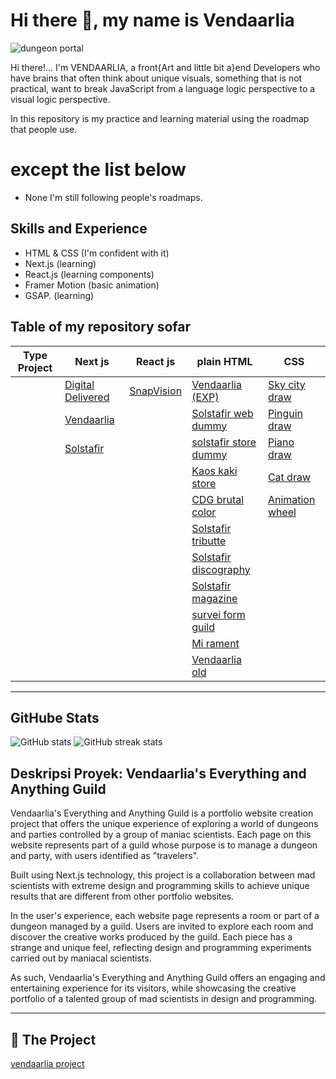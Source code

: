 # Hi there 👋, my name is Vendaarlia
![dungeon portal](https://github.com/Vendaarlia/vendaarlia/blob/main/img/202401302211.gif)

Hi there!... I'm VENDAARLIA, a front{Art and little bit a}end Developers who have brains that often think about unique visuals, something that is not practical, want to break JavaScript from a language logic perspective to a visual logic perspective.

In this repository is my practice and learning material using the roadmap that people use.

# except the list below

* None I'm still following people's roadmaps.

## Skills and Experience

* HTML & CSS (I'm confident with it)
* Next.js (learning)
* React.js (learning components)
* Framer Motion (basic animation)
* GSAP. (learning)

## Table of my repository sofar

| Type Project | Next js           | React js   | plain HTML            | CSS             |
|--------------|-------------------|------------|-----------------------|-----------------|
|              | [Digital Delivered](https://github.com/Vendaarlia/digital-delivered) | [SnapVision](https://github.com/Vendaarlia/my-portfolio) | [Vendaarlia (EXP)](https://github.com/Vendaarlia/vendaarlia)      | [Sky city draw](https://github.com/Vendaarlia/Sky_City_Draw)   |
|              | [Vendaarlia](https://github.com/Vendaarlia/custome-nextjs)        |            | [Solstafir web dummy](https://github.com/Vendaarlia/Solstafir_Website_Dummy)   | [Pinguin draw](https://github.com/Vendaarlia/Pinguin_Draw_Css)    |
|              | [Solstafir](https://github.com/Vendaarlia/my-nextjs)         |            | [solstafir store dummy](https://github.com/Vendaarlia/Solstafir_Store_Dummy) | [Piano draw](https://github.com/Vendaarlia/Piano_Draw_Css)      |
|              |                   |            | [Kaos kaki store](https://github.com/Vendaarlia/KAOS_KAKI_STORE)       | [Cat draw](https://github.com/Vendaarlia/Cat_Draw_Css)        |
|              |                   |            | [CDG brutal color](https://github.com/Vendaarlia/CDG-brutal-color-porto)      | [Animation wheel](https://github.com/Vendaarlia/Animation_Wheel_Css) |
|              |                   |            | [Solstafir tributte](https://github.com/Vendaarlia/Tributte_Solstafir)    |                 |
|              |                   |            | [Solstafir discography](https://github.com/Vendaarlia/Solstafir_Discography) |                 |
|              |                   |            | [Solstafir magazine](https://github.com/Vendaarlia/Magazine_Solstafir)    |                 |
|              |                   |            | [survei form guild](https://github.com/Vendaarlia/survey_form_guild)     |                 |
|              |                   |            | [Mi rament](https://github.com/Vendaarlia/port1)     |                 |
|              |                   |            | [Vendaarlia old](https://github.com/Vendaarlia/portohub)     |                 |

___
## GitHube Stats

![GitHub stats](https://github-readme-stats.vercel.app/api?username=vendaarlia&show_icons=true) ![GitHub streak stats](https://streak-stats.demolab.com/?user=vendaarlia)  


## Deskripsi Proyek: Vendaarlia's Everything and Anything Guild

Vendaarlia's Everything and Anything Guild is a portfolio website creation project that offers the unique experience of exploring a world of dungeons and parties controlled by a group of maniac scientists. Each page on this website represents part of a guild whose purpose is to manage a dungeon and party, with users identified as "travelers".

Built using Next.js technology, this project is a collaboration between mad scientists with extreme design and programming skills to achieve unique results that are different from other portfolio websites.

In the user's experience, each website page represents a room or part of a dungeon managed by a guild. Users are invited to explore each room and discover the creative works produced by the guild. Each piece has a strange and unique feel, reflecting design and programming experiments carried out by maniacal scientists.

As such, Vendaarlia's Everything and Anything Guild offers an engaging and entertaining experience for its visitors, while showcasing the creative portfolio of a talented group of mad scientists in design and programming.

---

## 🔭 The Project

[vendaarlia project](https://vendaarlia-nextjs.vercel.app/)
